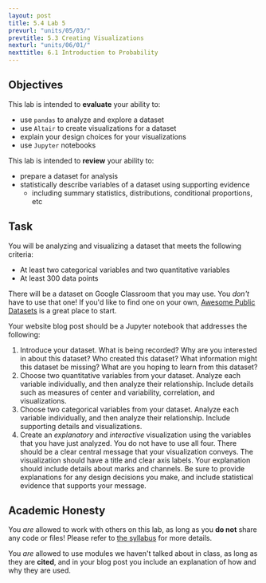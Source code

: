 ```yaml
---
layout: post
title: 5.4 Lab 5
prevurl: "units/05/03/"
prevtitle: 5.3 Creating Visualizations
nexturl: "units/06/01/"
nexttitle: 6.1 Introduction to Probability
---
```

## Objectives
This lab is intended to **evaluate** your ability to:
  * use `pandas` to analyze and explore a dataset
  * use `Altair` to create visualizations for a dataset
  * explain your design choices for your visualizations
  * use `Jupyter` notebooks

This lab is intended to **review** your ability to:
  * prepare a dataset for analysis
  * statistically describe variables of a dataset using supporting evidence
     * including summary statistics, distributions, conditional proportions, etc

## Task
You will be analyzing and visualizing a dataset that meets the following criteria:
  * At least two categorical variables and two quantitative variables
  * At least 300 data points

There will be a dataset on Google Classroom that you may use. You *don't* have to use that one! If you'd like to find one on your own, [Awesome Public Datasets](https://github.com/awesomedata/awesome-public-datasets) is a great place to start.

Your website blog post should be a Jupyter notebook that addresses the following:
  1. Introduce your dataset. What is being recorded? Why are you interested in about this dataset? Who created this dataset? What information might this dataset be missing? What are you hoping to learn from this dataset?
  1. Choose two quantitative variables from your dataset. Analyze each variable individually, and then analyze their relationship. Include details such as measures of center and variability, correlation, and visualizations.
  1. Choose two categorical variables from your dataset. Analyze each variable individually, and then analyze their relationship. Include supporting details and visualizations.
  1. Create an *explanatory* and *interactive* visualization using the variables that you have just analyzed. You do not have to use all four. There should be a clear central message that your visualization conveys. The visualization should have a title and clear axis labels. Your explanation should include details about marks and channels. Be sure to provide explanations for any design decisions you make, and include statistical evidence that supports your message.

## Academic Honesty
You _are_ allowed to work with others on this lab, as long as you **do not** share any code or files! Please refer to [the syllabus]({{site.baseurl}}/syllabus#academic-honesty) for more details.

You _are_ allowed to use modules we haven't talked about in class, as long as they are **cited**, and in your blog post you include an explanation of how and why they are used.